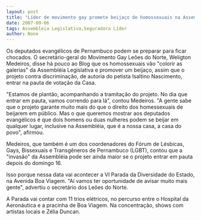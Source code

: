 ```yaml
---
layout: post
title: "Líder de movimento gay promete beijaço de homossexuais na Assembléia Legislativa"
date: 2007-09-06
tags: Assembleia Legislativa,Seguradora Líder
author: None
---
```

Os deputados evang&eacute;licos de Pernambuco podem se preparar para ficar chocados. O secret&aacute;rio-geral do Movimento Gay Le&otilde;es do Norte, Weligton Medeiros, disse h&aacute; pouco ao Blog que os homossexuais v&atilde;o &quot;colorir as galerias&quot; da Assembl&eacute;ia Legislativa e promover um beija&ccedil;o, assim que o projeto contra discrimina&ccedil;&atilde;o, de autoria do petista Isaltino Nascimento, entrar na pauta de vota&ccedil;&atilde;o da Casa. 

&quot;Estamos de plant&atilde;o, acompanhando a tramita&ccedil;&atilde;o do projeto. No dia que entrar em pauta, vamos correndo para l&aacute;&quot;, contou Medeiros. &quot;A gente sabe que o projeto garante muito mais do que o direito dos homessexuais de beijarem em p&uacute;blico. Mas o que queremos mostrar aos deputados evang&eacute;licos &eacute; que dois homens ou duas nulheres podem se beijar em qualquer lugar, inclusive na Assembl&eacute;ia, que &eacute; a nossa casa, a casa do povo&quot;, afirmou. 

Medeiros, que tamb&eacute;m &eacute; um dos coordenadores do F&oacute;rum de L&eacute;sbicas, Gays, Bissexuais e Transg&ecirc;neros de Pernambuco (LGBT), contou que a &quot;invas&atilde;o&quot; da Assembl&eacute;ia pode ser ainda maior se o projeto entrar em pauta depois do domingo 16. 

Isso porque nessa data vai acontecer a VI Parada da Diversidade do Estado, na Avenida Boa Viagem. &quot;A&iacute; vamos ter oportunidade de avisar muito mais gente&quot;, advertiu o secret&aacute;rio dos Le&otilde;es do Norte. 

A Parada vai&nbsp;contar com&nbsp;11 trios el&eacute;tricos, no percurso entre o Hospital da Aeron&aacute;utica&nbsp;e a pracinha de Boa Viagem. Na concentra&ccedil;&atilde;o, shows com artistas locais e Z&eacute;lia Duncan. 